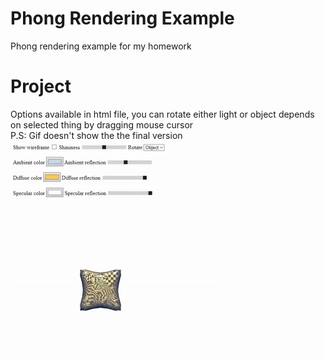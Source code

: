 # Phong Rendering Example
Phong rendering example for my homework

# Project
Options available in html file, you can rotate either light or object depends on selected thing by dragging mouse cursor<br/>
P.S: Gif doesn't show the the final version<br/>
![Project gif](DEMO.gif)